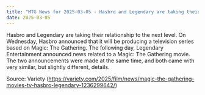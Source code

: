 ```yaml
---
title: "MTG News for 2025-03-05 - Hasbro and Legendary are taking their relationship..."
date: 2025-03-05
---
```


Hasbro and Legendary are taking their relationship to the next level. On Wednesday, Hasbro announced that it will be producing a television series based on Magic: The Gathering. The following day, Legendary Entertainment announced news related to a Magic: The Gathering movie. The two announcements were made at the same time, and both came with very similar, but slightly different, details.

Source: Variety (https://variety.com/2025/film/news/magic-the-gathering-movies-tv-hasbro-legendary-1236299642/)

